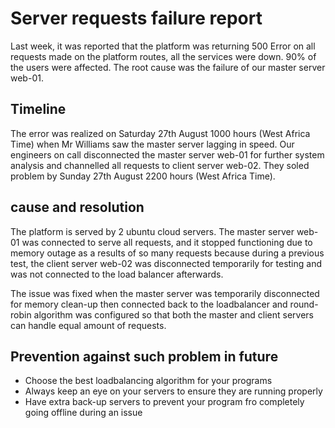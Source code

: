 # Server requests failure report
Last week, it was reported that the platform was returning 500 Error on all requests made on the platform routes, all the services were down.  90% of the users were affected. The root cause was the failure of our master server web-01.

## Timeline
The error was realized on Saturday 27th August 1000 hours (West Africa Time) when Mr Williams saw the master server lagging in speed. Our engineers on call disconnected the master server web-01 for further system analysis and channelled all requests to client server web-02. They soled problem by Sunday 27th August 2200 hours (West Africa Time).

## cause and resolution
The platform is served by 2 ubuntu cloud servers. The master server web-01 was connected to serve all requests, and it stopped functioning due to memory outage as a results of so many requests because during a previous test, the client server web-02 was disconnected temporarily for testing and was not connected to the load balancer afterwards. 


The issue was fixed when the master server was temporarily disconnected for memory clean-up then connected back to the loadbalancer and round-robin algorithm was configured so that both the master and client servers can handle equal amount of requests.

## Prevention against such problem in future
- Choose the best loadbalancing algorithm for your programs
- Always keep an eye on your servers to ensure they are running properly
- Have extra back-up servers to prevent your program fro completely going offline during an issue
